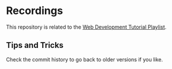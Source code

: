 # Recordings
This repository is related to the [Web Development Tutorial Playlist](https://www.youtube.com/playlist?list=PLEz_1ekJPuAhwlGEJr1O1mhECWKXWVAYL).


## Tips and Tricks
Check the commit history to go back to older versions if you like.
